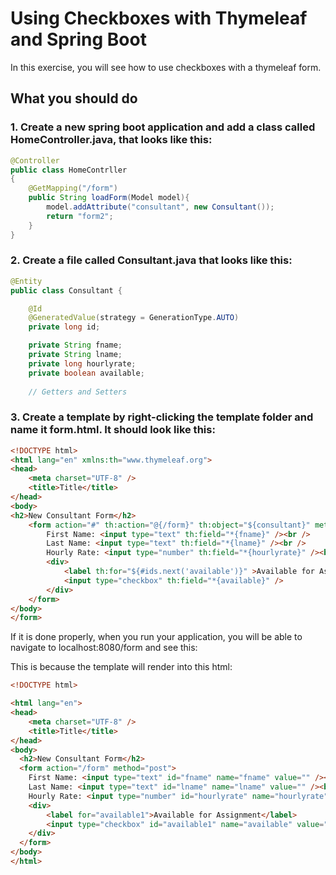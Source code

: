 # Using Checkboxes with Thymeleaf and Spring Boot

In this exercise, you will see how to use checkboxes with a thymeleaf form.

## What you should do

### 1. Create a new spring boot application and add a class called HomeController.java, that looks like this:
```java
@Controller
public class HomeContrller
{
    @GetMapping("/form")
    public String loadForm(Model model){
        model.addAttribute("consultant", new Consultant());
        return "form2";
    }
}
```

### 2. Create a file called Consultant.java that looks like this:
```java
@Entity
public class Consultant {

    @Id
    @GeneratedValue(strategy = GenerationType.AUTO)
    private long id;

    private String fname;
    private String lname;
    private long hourlyrate;
    private boolean available;
    
    // Getters and Setters
```

### 3. Create a template by right-clicking the template folder and name it form.html. It should look like this:
```html
<!DOCTYPE html>
<html lang="en" xmlns:th="www.thymeleaf.org">
<head>
    <meta charset="UTF-8" />
    <title>Title</title>
</head>
<body>
<h2>New Consultant Form</h2>
    <form action="#" th:action="@{/form}" th:object="${consultant}" method="post">
        First Name: <input type="text" th:field="*{fname}" /><br />
        Last Name: <input type="text" th:field="*{lname}" /><br />
        Hourly Rate: <input type="number" th:field="*{hourlyrate}" /><br />
        <div>
            <label th:for="${#ids.next('available')}" >Available for Assignment</label>
            <input type="checkbox" th:field="*{available}" />
        </div>
    </form>
</body>
</form>
```

If it is done properly, when you run your application, you will be able to navigate to localhost:8080/form and see this:

This is because the template will render into this html:

```html
<!DOCTYPE html>

<html lang="en">
<head>
    <meta charset="UTF-8" />
    <title>Title</title>
</head>
<body>
  <h2>New Consultant Form</h2>
  <form action="/form" method="post">
    First Name: <input type="text" id="fname" name="fname" value="" /><br />
    Last Name: <input type="text" id="lname" name="lname" value="" /><br />
    Hourly Rate: <input type="number" id="hourlyrate" name="hourlyrate" value="0" /><br />
    <div>
        <label for="available1">Available for Assignment</label>
        <input type="checkbox" id="available1" name="available" value="true" /><input type="hidden" name="_available" value="on" />
    </div>
  </form>
</body>
</html>
```


